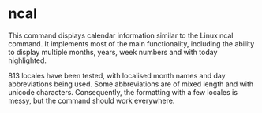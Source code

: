 # ncal

This command displays calendar information similar to the Linux ncal command. It implements most of the main functionality, including the ability to display multiple months, years, week numbers and with today highlighted. 
    
813 locales have been tested, with localised month names and day abbreviations being used. Some abbreviations are of mixed length and with unicode characters. Consequently, the formatting with a few locales is messy, but the command should work everywhere.
